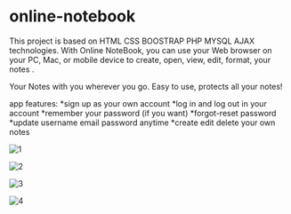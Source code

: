 # online-notebook
This project is based on HTML CSS BOOSTRAP PHP MYSQL AJAX technologies.
With  Online NoteBook, you can use your Web browser on your PC, Mac, or mobile device to create, open, view, edit, format,  your notes .

Your Notes with you wherever you go.
Easy to use, protects all your notes!

app features:
*sign up as your own account
*log in and log out in your account
*remember your password (if you want)
*forgot-reset password
*update username email password anytime
*create edit delete your own notes



![1](https://user-images.githubusercontent.com/39581508/40471528-94958d1e-5f54-11e8-8c3d-6c2c5f15b71b.png)

![2](https://user-images.githubusercontent.com/39581508/40471630-db5fba62-5f54-11e8-9698-5fc3495662e9.png)

![3](https://user-images.githubusercontent.com/39581508/40471645-ef398360-5f54-11e8-84d1-a1ef7fa52d57.png)

![4](https://user-images.githubusercontent.com/39581508/40471653-fa7e670e-5f54-11e8-871d-929f465b9566.png)

